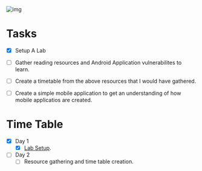 ![img](https://img.icons8.com/fluent/96/000000/task-planning.png)

# Tasks

- [x] Setup A Lab
- [ ] Gather reading resources and Android Application vulnerabilites to learn.
- [ ] Create a timetable from the above resources that I would have gathered.
- [ ] Create a simple mobile application to get an understanding of how mobile applicatios are created.


# Time Table

- [x] Day 1
	- [x] [Lab Setup](./logs).
- [ ] Day 2
	- [ ] Resource gathering and time table creation.